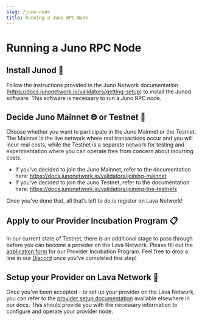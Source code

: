 ```yaml
---
slug: /juno-node
title: Running a Juno RPC Node
---
```


# Running a Juno RPC Node

## Install Junod 🚀

Follow the instructions provided in the Juno Network documentation (https://docs.junonetwork.io/validators/getting-setup) to install the Junod software. This software is necessary to run a Juno RPC node.

## Decide Juno Mainnet 🌐  or Testnet 🧪

Choose whether you want to participate in the Juno Mainnet or the Testnet. The Mainnet is the live network where real transactions occur and you will incur real costs, while the Testnet is a separate network for testing and experimentation where you can operate free from concern about incurring costs.

- If you’ve decided to join the Juno Mainnet, refer to the documentation here: https://docs.junonetwork.io/validators/joining-mainnet
- If you’ve decided to join the Juno Testnet, refer to the documentation here: https://docs.junonetwork.io/validators/joining-the-testnets

Once you’ve done that, all that’s left to do is register on Lava Network!

## Apply to our Provider Incubation Program 📋

In our current state of Testnet, there is an additional stage to pass through before you can become a provider on the Lava Network. Please fill out the [application form](https://form.typeform.com/to/zB7JLVRs) for our Provider Incubation Program. Feel free to drop a line in our [Discord](https://discord.gg/UxujNZbW) once you’ve completed this step!

## Setup your Provider on Lava Network 🌋

Once you’ve been accepted - to set up your provider on the Lava Network, you can refer to the [provider setup documentation](/provider-setup) available elsewhere in our docs. This should provide you with the necessary information to configure and operate your provider node.